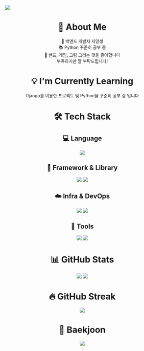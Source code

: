 <!-- 💫 헤더 영역 -->
<img src="https://capsule-render.vercel.app/api?type=waving&color=0bb4ff&height=200&section=header&text=Hello,%20World!&fontSize=40&fontColor=ffffff&fontAlignY=50&fontAlign=middle&animation=fadeIn" />

<h1 align="center"> 🐣 About Me </h1>
<p align="center"> 
🌱 백엔드 개발자 지망생 <br>
📚 Python 꾸준히 공부 중 <br>
🎸 밴드, 게임, 그림 그리는 것을 좋아합니다 <br>
부족하지만 잘 부탁드립니다!
</p>

<h1 align="center">💡 I'm Currently Learning</h1>
<p align="center">
  Django를 이용한 프로젝트 및 Python을 꾸준히 공부 중 입니다
</p>

  
<h1 align="center">🛠 Tech Stack</h1>

<h2 align="center">💻 Language</h2>
<div align="center">
  <img src="https://img.shields.io/badge/Python-3776AB?style=flat&logo=Python&logoColor=white"/>
</div>

<h2 align="center"> 🧩 Framework & Library</h2>
<div align="center">
  <img src="https://img.shields.io/badge/Django-092E20?style=flat&logo=Django&logoColor=white"/>
  <img src="https://img.shields.io/badge/Flask-000000?style=flat&logo=Flask&logoColor=white"/>
</div>

<h2 align="center">☁️ Infra & DevOps</h2>
<div align="center">
  <img src="https://img.shields.io/badge/AWS-FF9900?style=flat&logo=Amazon-AWS&logoColor=white"/>
  <img src="https://img.shields.io/badge/Linux-FCC624?style=flat&logo=Linux&logoColor=black"/>
</div>

<h2 align="center"> 🔧 Tools</h2>
<div align="center">
  <img src="https://img.shields.io/badge/VSCode-007ACC?style=flat&logo=Visual-Studio-Code&logoColor=white"/>
  <img src="https://img.shields.io/badge/PyCharm-000000?style=flat&logo=PyCharm&logoColor=white"/>
</div>


<h1 align="center">📊 GitHub Stats</h1>
<div align="center">
  <img src="https://github-readme-stats.vercel.app/api?username=kyukyu300&hide=contribs,prs&show_icons=true&theme=tokyonight" />
  <img src="https://github-readme-stats.vercel.app/api/top-langs/?username=kyukyu300&layout=compact&theme=tokyonight" />
</div>

<h1 align="center">🔥 GitHub Streak</h1>
<div align="center">
  <img src="https://streak-stats.demolab.com?user=kyukyu300&theme=tokyonight" />
</div>

<h1 align="center">🧠 Baekjoon</h1>
<div align="center">
  <img src="http://mazassumnida.wtf/api/v2/generate_badge?boj=kyujin1252" />
</div>


